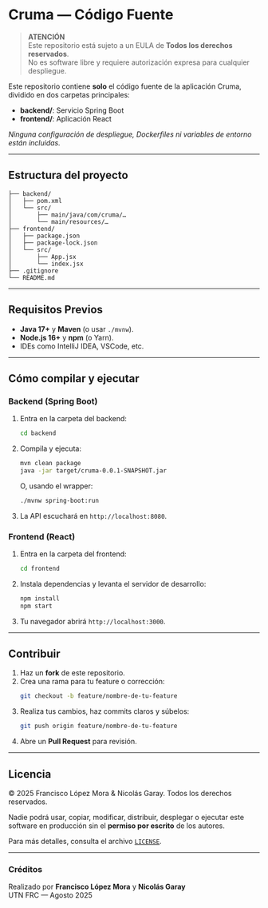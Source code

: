 # Cruma — Código Fuente

> **ATENCIÓN**  
> Este repositorio está sujeto a un EULA de **Todos los derechos reservados**.  
> No es software libre y requiere autorización expresa para cualquier despliegue.

Este repositorio contiene **solo** el código fuente de la aplicación Cruma, dividido en dos carpetas principales:

- **backend/**: Servicio Spring Boot  
- **frontend/**: Aplicación React  

_Ninguna configuración de despliegue, Dockerfiles ni variables de entorno están incluidas._

---

## Estructura del proyecto

```
├── backend/
│   ├── pom.xml
│   └── src/
│       ├── main/java/com/cruma/…
│       └── main/resources/…
├── frontend/
│   ├── package.json
│   ├── package-lock.json
│   └── src/
│       ├── App.jsx
│       └── index.jsx
├── .gitignore
└── README.md
```

---

## Requisitos Previos

- **Java 17+** y **Maven** (o usar `./mvnw`).  
- **Node.js 16+** y **npm** (o Yarn).  
- IDEs como IntelliJ IDEA, VSCode, etc.

---

## Cómo compilar y ejecutar

### Backend (Spring Boot)

1. Entra en la carpeta del backend:  
   ```bash
   cd backend
   ```
2. Compila y ejecuta:  
   ```bash
   mvn clean package
   java -jar target/cruma-0.0.1-SNAPSHOT.jar
   ```
   O, usando el wrapper:  
   ```bash
   ./mvnw spring-boot:run
   ```
3. La API escuchará en `http://localhost:8080`.

### Frontend (React)

1. Entra en la carpeta del frontend:  
   ```bash
   cd frontend
   ```
2. Instala dependencias y levanta el servidor de desarrollo:  
   ```bash
   npm install
   npm start
   ```
3. Tu navegador abrirá `http://localhost:3000`.

---

## Contribuir

1. Haz un **fork** de este repositorio.  
2. Crea una rama para tu feature o corrección:  
   ```bash
   git checkout -b feature/nombre-de-tu-feature
   ```
3. Realiza tus cambios, haz commits claros y súbelos:  
   ```bash
   git push origin feature/nombre-de-tu-feature
   ```
4. Abre un **Pull Request** para revisión.

---

## Licencia

© 2025 Francisco López Mora & Nicolás Garay. Todos los derechos reservados.

Nadie podrá usar, copiar, modificar, distribuir, desplegar o ejecutar
este software en producción sin el **permiso por escrito** de los autores.

Para más detalles, consulta el archivo [`LICENSE`](./LICENSE).

---

### Créditos

Realizado por **Francisco López Mora** y **Nicolás Garay**  
UTN FRC — Agosto 2025
